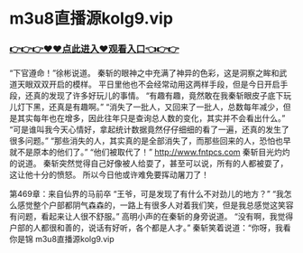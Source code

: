 # m3u8直播源kolg9.vip

### <a href="https://github.com/biehd/kais/issues/1">👉👉👉♥♥点此进入♥观看入口👈👉👉</a>

 “下官遵命！”徐彬说道。
    秦斩的眼神之中充满了神异的色彩，这是洞察之眸和武道天眼双双开启的模样。
    平日里他也不会经常动用这两样手段，但是今日开启手段，还真的发现了许多好玩儿的事情。
    “有趣有趣，竟然敢在我秦斩眼皮子底下玩儿灯下黑，还真是有趣啊。”
    “消失了一批人，又回来了一批人，总数每年减少，但是其实每年也在增多，因此往年只是查询总人数的变化，其实并不会看出什么。”
    “可是谁叫我今天心情好，拿起统计数据竟然仔仔细细的看了一遍，还真的发生了很多问题。”
    “那些消失的人，其实真的是全部消失了，而那些回来的人，恐怕也早就不是原本的他们了。”
    “他们被取代了！”
  http://www.fntpcs.com
    秦斩目光灼灼的说道。
    秦斩突然觉得自己好像被人给耍了，甚至可以说，所有的人都被耍了，这让他十分的愤怒。
    所以今日他或许难免要挥动屠刀了！

第469章：来自仙界的马前卒
    “王爷，可是发现了有什么不对劲儿的地方？”
    “我怎么感觉整个户部都阴气森森的，一路上有很多人对着我们笑，但是我总感觉这笑容有问题，看起来让人很不舒服。”
    高明小声的在秦斩的身旁说道。
    “没有啊，我觉得户部的人都很和善的，说话有好听，各个都是人才。”
    秦斩笑着说道：“你呀，我看你是锦
m3u8直播源kolg9.vip
